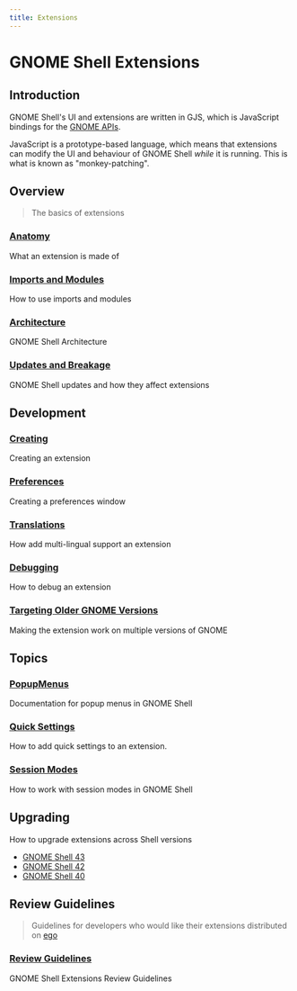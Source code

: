 ```yaml
---
title: Extensions
---
```


# GNOME Shell Extensions

## Introduction

GNOME Shell's UI and extensions are written in GJS, which is JavaScript bindings for the [GNOME APIs][gnome-api].

JavaScript is a prototype-based language, which means that extensions can modify the UI and behaviour of GNOME Shell *while* it is running. This is what is known as "monkey-patching".

## Overview

> The basics of extensions

### [Anatomy](overview/anatomy.md)

What an extension is made of

### [Imports and Modules](overview/imports-and-modules.md)

How to use imports and modules

### [Architecture](overview/architecture.md)

GNOME Shell Architecture

### [Updates and Breakage](overview/updates-and-breakage.md)

GNOME Shell updates and how they affect extensions

## Development

### [Creating](development/creating.md)

Creating an extension

###  [Preferences](development/preferences.md)

Creating a preferences window

### [Translations](development/translations.md)

How add multi-lingual support an extension

### [Debugging](development/debugging.md)

How to debug an extension

### [Targeting Older GNOME Versions](development/targeting-older-gnome.md)

Making the extension work on multiple versions of GNOME

## Topics

### [PopupMenus](topics/popup-menu.md)

Documentation for popup menus in GNOME Shell

### [Quick Settings](topics/quick-settings.md)

How to add quick settings to an extension.

### [Session Modes](topics/session-modes.md)

How to work with session modes in GNOME Shell

## Upgrading

How to upgrade extensions across Shell versions

- [GNOME Shell 43](upgrading/gnome-shell-43.md)
- [GNOME Shell 42](upgrading/gnome-shell-42.md)
- [GNOME Shell 40](upgrading/gnome-shell-40.md)

## Review Guidelines

> Guidelines for developers who would like their extensions distributed on [ego][ego]

### [Review Guidelines](review-guidelines/review-guidelines.md)

GNOME Shell Extensions Review Guidelines

[ego]: https://extensions.gnome.org
[gnome-api]: https://gjs-docs.gnome.org
